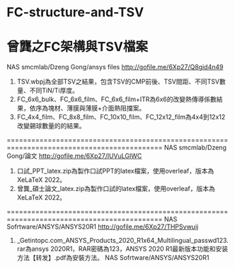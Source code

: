 # FC-structure-and-TSV
曾龔之FC架構與TSV檔案
============================================================================================
NAS smcmlab/Dzeng Gong/ansys files
http://gofile.me/6Xp27/Q8gid4n49

1. TSV.wbpj為全部TSV之結果，包含TSV的CMP前後、TSV間距、不同TSV數量、不同TiN/Ti厚度。
2. FC_6x6_bulk、FC_6x6_film、FC_6x6_film+ITR為6x6的改變熱傳導係數結果，依序為塊材、薄膜與薄膜+介面熱阻擋案。
3. FC_4x4_film、FC_8x8_film、FC_10x10_film、FC_12x12_film為4x4到12x12改變錫球數量的的結果。

============================================================================================
NAS smcmlab/Dzeng Gong/論文
http://gofile.me/6Xp27/lUVuLGIWC

1. 口試_PPT_latex.zip為製作口試PPT的latex檔案，使用overleaf，版本為XeLaTeX 2022。
2. 曾龔_碩士論文_latex.zip為製作口試的latex檔案，使用overleaf，版本為XeLaTeX 2022。

============================================================================================
NAS Sofrtware/ANSYS/ANSYS20R1
http://gofile.me/6Xp27/THPSvwuij

1. _Getintopc.com_ANSYS_Products_2020_R1x64_Multilingual_passwd123.rar為ansys 2020R1，RAR密碼為123，ANSYS 2020 R1最新版本功能和安装方法【转发】.pdf為安裝方法。
NAS Sofrtware/ANSYS/ANSYS20R1
